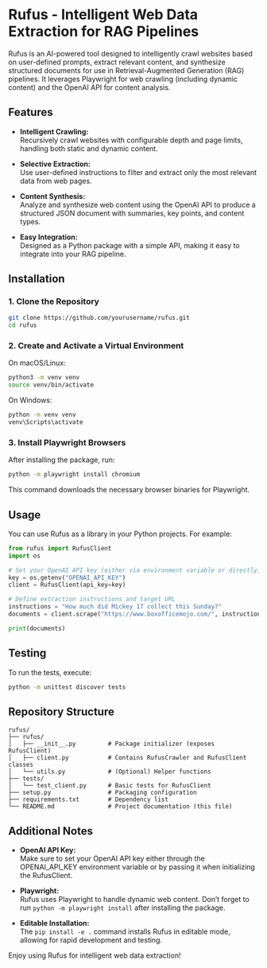 # Rufus - Intelligent Web Data Extraction for RAG Pipelines

Rufus is an AI-powered tool designed to intelligently crawl websites based on user-defined prompts, extract relevant content, and synthesize structured documents for use in Retrieval-Augmented Generation (RAG) pipelines. It leverages Playwright for web crawling (including dynamic content) and the OpenAI API for content analysis.

## Features

- **Intelligent Crawling:**  
  Recursively crawl websites with configurable depth and page limits, handling both static and dynamic content.

- **Selective Extraction:**  
  Use user-defined instructions to filter and extract only the most relevant data from web pages.

- **Content Synthesis:**  
  Analyze and synthesize web content using the OpenAI API to produce a structured JSON document with summaries, key points, and content types.

- **Easy Integration:**  
  Designed as a Python package with a simple API, making it easy to integrate into your RAG pipeline.

## Installation

### 1. Clone the Repository

```bash
git clone https://github.com/yourusername/rufus.git
cd rufus
```

### 2. Create and Activate a Virtual Environment

On macOS/Linux:

```bash
python3 -m venv venv
source venv/bin/activate
```

On Windows:

```bash
python -m venv venv
venv\Scripts\activate
```


### 3. Install Playwright Browsers

After installing the package, run:


```bash
python -m playwright install chromium
```

This command downloads the necessary browser binaries for Playwright.

## Usage

You can use Rufus as a library in your Python projects. For example:

```python
from rufus import RufusClient
import os

# Set your OpenAI API key (either via environment variable or directly)
key = os.getenv("OPENAI_API_KEY")
client = RufusClient(api_key=key)

# Define extraction instructions and target URL
instructions = "How much did Mickey 17 collect this Sunday?"
documents = client.scrape("https://www.boxofficemojo.com/", instructions)

print(documents)
```

## Testing

To run the tests, execute:

```bash
python -m unittest discover tests
```

## Repository Structure

```
rufus/
├── rufus/
│   ├── __init__.py         # Package initializer (exposes RufusClient)
│   ├── client.py           # Contains RufusCrawler and RufusClient classes
│   └── utils.py            # (Optional) Helper functions
├── tests/
│   └── test_client.py      # Basic tests for RufusClient
├── setup.py                # Packaging configuration
├── requirements.txt        # Dependency list
└── README.md               # Project documentation (this file)
```



## Additional Notes

- **OpenAI API Key:**  
  Make sure to set your OpenAI API key either through the OPENAI_API_KEY environment variable or by passing it when initializing the RufusClient.

- **Playwright:**  
  Rufus uses Playwright to handle dynamic web content. Don’t forget to run `python -m playwright install` after installing the package.

- **Editable Installation:**  
  The `pip install -e .` command installs Rufus in editable mode, allowing for rapid development and testing.

Enjoy using Rufus for intelligent web data extraction!
